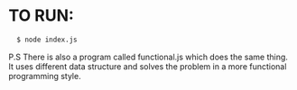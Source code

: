 # TO RUN:
```bash
  $ node index.js
```

P.S There is also a program called functional.js which does the same
thing. It uses different data structure and solves the problem in a more
functional programming style.
